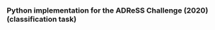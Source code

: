 ### Python implementation for the ADReSS Challenge (2020) (classification task) ###

<!-- **Used data:**
- DementiaBank - Pitt Corpus (selected audios from the Cookie theft picture description task).
- See: https://dementia.talkbank.org/ADReSS-2020/ 

**Used features:**
- Computed functional level features of a compare set using openSMILE library for each audio (in total, 6373 features for one audio recording). 
- See: https://audeering.github.io/opensmile-python/ 

**Used classifier:** 
- Multilayer perceptron model (MLP) consisting of ReLU units in a hidden layer and soft-max activation function in an output layer.  -->


